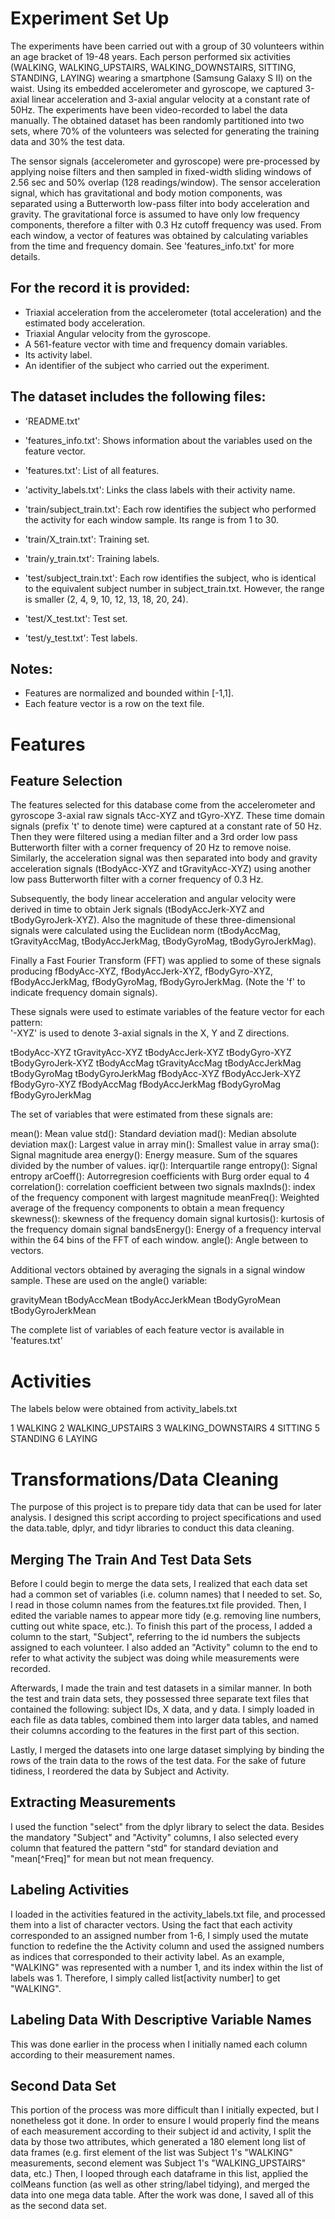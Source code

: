# Experiment Set Up
The experiments have been carried out with a group of 30 volunteers within an age bracket of 19-48 years. Each person performed six activities (WALKING, WALKING_UPSTAIRS, WALKING_DOWNSTAIRS, SITTING, STANDING, LAYING) wearing a smartphone (Samsung Galaxy S II) on the waist. Using its embedded accelerometer and gyroscope, we captured 3-axial linear acceleration and 3-axial angular velocity at a constant rate of 50Hz. The experiments have been video-recorded to label the data manually. The obtained dataset has been randomly partitioned into two sets, where 70% of the volunteers was selected for generating the training data and 30% the test data. 

The sensor signals (accelerometer and gyroscope) were pre-processed by applying noise filters and then sampled in fixed-width sliding windows of 2.56 sec and 50% overlap (128 readings/window). The sensor acceleration signal, which has gravitational and body motion components, was separated using a Butterworth low-pass filter into body acceleration and gravity. The gravitational force is assumed to have only low frequency components, therefore a filter with 0.3 Hz cutoff frequency was used. From each window, a vector of features was obtained by calculating variables from the time and frequency domain. See 'features_info.txt' for more details. 

## For the record it is provided:

- Triaxial acceleration from the accelerometer (total acceleration) and the estimated body acceleration.
- Triaxial Angular velocity from the gyroscope. 
- A 561-feature vector with time and frequency domain variables. 
- Its activity label. 
- An identifier of the subject who carried out the experiment.

## The dataset includes the following files:

- 'README.txt'

- 'features_info.txt': Shows information about the variables used on the feature vector.

- 'features.txt': List of all features.

- 'activity_labels.txt': Links the class labels with their activity name.

- 'train/subject_train.txt': Each row identifies the subject who performed the activity for each window sample. Its range is from 1 to 30.

- 'train/X_train.txt': Training set.

- 'train/y_train.txt': Training labels.

- 'test/subject_train.txt': Each row identifies the subject, who is identical to the equivalent subject number in subject_train.txt. However, the range is smaller (2, 4, 9, 10, 12, 13, 18, 20, 24).   

- 'test/X_test.txt': Test set.

- 'test/y_test.txt': Test labels. 

## Notes: 
- Features are normalized and bounded within [-1,1].
- Each feature vector is a row on the text file.

# Features 

## Feature Selection 

The features selected for this database come from the accelerometer and gyroscope 3-axial raw signals tAcc-XYZ and tGyro-XYZ. These time domain signals (prefix 't' to denote time) were captured at a constant rate of 50 Hz. Then they were filtered using a median filter and a 3rd order low pass Butterworth filter with a corner frequency of 20 Hz to remove noise. Similarly, the acceleration signal was then separated into body and gravity acceleration signals (tBodyAcc-XYZ and tGravityAcc-XYZ) using another low pass Butterworth filter with a corner frequency of 0.3 Hz. 

Subsequently, the body linear acceleration and angular velocity were derived in time to obtain Jerk signals (tBodyAccJerk-XYZ and tBodyGyroJerk-XYZ). Also the magnitude of these three-dimensional signals were calculated using the Euclidean norm (tBodyAccMag, tGravityAccMag, tBodyAccJerkMag, tBodyGyroMag, tBodyGyroJerkMag). 

Finally a Fast Fourier Transform (FFT) was applied to some of these signals producing fBodyAcc-XYZ, fBodyAccJerk-XYZ, fBodyGyro-XYZ, fBodyAccJerkMag, fBodyGyroMag, fBodyGyroJerkMag. (Note the 'f' to indicate frequency domain signals). 

These signals were used to estimate variables of the feature vector for each pattern:  
'-XYZ' is used to denote 3-axial signals in the X, Y and Z directions.

tBodyAcc-XYZ
tGravityAcc-XYZ
tBodyAccJerk-XYZ
tBodyGyro-XYZ
tBodyGyroJerk-XYZ
tBodyAccMag
tGravityAccMag
tBodyAccJerkMag
tBodyGyroMag
tBodyGyroJerkMag
fBodyAcc-XYZ
fBodyAccJerk-XYZ
fBodyGyro-XYZ
fBodyAccMag
fBodyAccJerkMag
fBodyGyroMag
fBodyGyroJerkMag

The set of variables that were estimated from these signals are: 

mean(): Mean value
std(): Standard deviation
mad(): Median absolute deviation 
max(): Largest value in array
min(): Smallest value in array
sma(): Signal magnitude area
energy(): Energy measure. Sum of the squares divided by the number of values. 
iqr(): Interquartile range 
entropy(): Signal entropy
arCoeff(): Autorregresion coefficients with Burg order equal to 4
correlation(): correlation coefficient between two signals
maxInds(): index of the frequency component with largest magnitude
meanFreq(): Weighted average of the frequency components to obtain a mean frequency
skewness(): skewness of the frequency domain signal 
kurtosis(): kurtosis of the frequency domain signal 
bandsEnergy(): Energy of a frequency interval within the 64 bins of the FFT of each window.
angle(): Angle between to vectors.

Additional vectors obtained by averaging the signals in a signal window sample. These are used on the angle() variable:

gravityMean
tBodyAccMean
tBodyAccJerkMean
tBodyGyroMean
tBodyGyroJerkMean

The complete list of variables of each feature vector is available in 'features.txt'

# Activities 

The labels below were obtained from activity_labels.txt

1 WALKING
2 WALKING_UPSTAIRS
3 WALKING_DOWNSTAIRS
4 SITTING
5 STANDING
6 LAYING

# Transformations/Data Cleaning

The purpose of this project is to prepare tidy data that can be used for later analysis. I designed this script according to project specifications and used the data.table, dplyr, and tidyr libraries to conduct this data cleaning. 

## Merging The Train And Test Data Sets 

Before I could begin to merge the data sets, I realized that each data set had a common set of variables (i.e. column names) that I needed to set. So, I read in those column names from the features.txt file provided. Then, I edited the variable names to appear more tidy (e.g. removing line numbers, cutting out white space, etc.). To finish this part of the process, I added a column to the start, "Subject", referring to the id numbers the subjects assigned to each volunteer. I also added an "Activity" column to the end to refer to what activity the subject was doing while measurements were recorded. 

Afterwards, I made the train and test datasets in a similar manner. In both the test and train data sets, they possessed three separate text files that contained the following: subject IDs, X data, and y data. I simply loaded in each file as data tables, combined them into larger data tables, and named their columns according to the features in the first part of this section. 

Lastly, I merged the datasets into one large dataset simplying by binding the rows of the train data to the rows of the test data. For the sake of future tidiness, I reordered the data by Subject and Activity. 

## Extracting Measurements

I used the function "select" from the dplyr library to select the data. Besides the mandatory "Subject" and "Activity" columns, I also selected every column that featured the pattern "std" for standard deviation and "mean[^Freq]" for mean but not mean frequency. 

## Labeling Activities

I loaded in the activities featured in the activity_labels.txt file, and processed them into a list of character vectors. Using the fact that each activity corresponded to an assigned number from 1-6, I simply used the mutate function to redefine the the Activity column and used the assigned numbers as indices that corresponded to their activity label. As an example, "WALKING" was represented with a number 1, and its index within the list of labels was 1. Therefore, I simply called list[activity number] to get "WALKING". 

## Labeling Data With Descriptive Variable Names

This was done earlier in the process when I initially named each column according to their measurement names. 

## Second Data Set

This portion of the process was more difficult than I initially expected, but I nonetheless got it done. In order to ensure I would properly find the means of each measurement according to their subject id and activity, I split the data by those two attributes, which generated a 180 element long list of data frames (e.g. first element of the list was Subject 1's "WALKING" measurements, second element was Subject 1's "WALKING_UPSTAIRS" data, etc.) Then, I looped through each dataframe in this list, applied the colMeans function (as well as other string/label tidying), and merged the data into one mega data table. After the work was done, I saved all of this as the second data set. 

